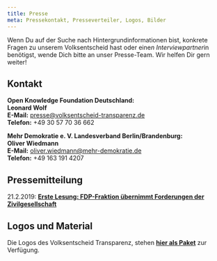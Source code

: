 ```yaml
---
title: Presse
meta: Pressekontakt, Presseverteiler, Logos, Bilder
---
```


Wenn Du auf der Suche nach Hintergrundinformationen bist, konkrete Fragen zu unserem Volksentscheid hast oder eine*n Interviewpartner*in benötigst, wende Dich bitte an unser Presse-Team. Wir helfen Dir gern weiter!

## Kontakt

**Open Knowledge Foundation Deutschland:** <br>
**Leonard Wolf**<br>
**E-Mail:** presse@volksentscheid-transparenz.de<br>
**Telefon:**
+49 30 57 70 36 662

**Mehr Demokratie e. V. Landesverband Berlin/Brandenburg:**<br>
**Oliver Wiedmann**<br>
**E-Mail:** oliver.wiedmann@mehr-demokratie.de <br>
**Telefon:**
+49 163 191 4207

## Pressemitteilung
21.2.2019: [**Erste Lesung: FDP-Fraktion übernimmt Forderungen der Zivilgesellschaft**](/documents/2019_02_21_Pressemitteilung.pdf)

## Logos und Material

Die Logos des Volksentscheid Transparenz, stehen [**hier als Paket**](/files/documents/Logo_Paket.zip) zur Verfügung.

